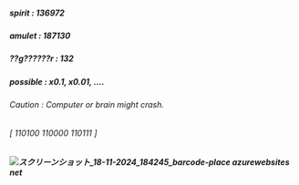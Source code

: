 ##### spirit : 136972 #####
##### amulet : 187130 #####
##### ??g??????r : 132 #####
##### possible : x0.1, x0.01, .... #####
###### Caution : Computer or brain might crash. ######
###### [ 110100 110000 110111 ] ######
##### ![スクリーンショット_18-11-2024_184245_barcode-place azurewebsites net](https://github.com/user-attachments/assets/468f2561-1c2f-4405-9feb-cdaeb5eb4934)
 #####
